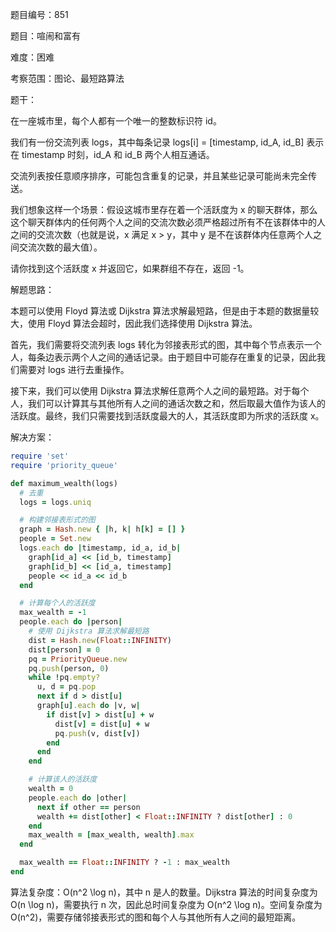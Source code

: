 题目编号：851

题目：喧闹和富有

难度：困难

考察范围：图论、最短路算法

题干：

在一座城市里，每个人都有一个唯一的整数标识符 id。

我们有一份交流列表 logs，其中每条记录 logs[i] = [timestamp, id_A, id_B] 表示在 timestamp 时刻，id_A 和 id_B 两个人相互通话。

交流列表按任意顺序排序，可能包含重复的记录，并且某些记录可能尚未完全传送。

我们想象这样一个场景：假设这城市里存在着一个活跃度为 x 的聊天群体，那么这个聊天群体内的任何两个人之间的交流次数必须严格超过所有不在该群体中的人之间的交流次数（也就是说，x 满足 x > y，其中 y 是不在该群体内任意两个人之间交流次数的最大值）。

请你找到这个活跃度 x 并返回它，如果群组不存在，返回 -1。

解题思路：

本题可以使用 Floyd 算法或 Dijkstra 算法求解最短路，但是由于本题的数据量较大，使用 Floyd 算法会超时，因此我们选择使用 Dijkstra 算法。

首先，我们需要将交流列表 logs 转化为邻接表形式的图，其中每个节点表示一个人，每条边表示两个人之间的通话记录。由于题目中可能存在重复的记录，因此我们需要对 logs 进行去重操作。

接下来，我们可以使用 Dijkstra 算法求解任意两个人之间的最短路。对于每个人，我们可以计算其与其他所有人之间的通话次数之和，然后取最大值作为该人的活跃度。最终，我们只需要找到活跃度最大的人，其活跃度即为所求的活跃度 x。

解决方案：

```ruby
require 'set'
require 'priority_queue'

def maximum_wealth(logs)
  # 去重
  logs = logs.uniq

  # 构建邻接表形式的图
  graph = Hash.new { |h, k| h[k] = [] }
  people = Set.new
  logs.each do |timestamp, id_a, id_b|
    graph[id_a] << [id_b, timestamp]
    graph[id_b] << [id_a, timestamp]
    people << id_a << id_b
  end

  # 计算每个人的活跃度
  max_wealth = -1
  people.each do |person|
    # 使用 Dijkstra 算法求解最短路
    dist = Hash.new(Float::INFINITY)
    dist[person] = 0
    pq = PriorityQueue.new
    pq.push(person, 0)
    while !pq.empty?
      u, d = pq.pop
      next if d > dist[u]
      graph[u].each do |v, w|
        if dist[v] > dist[u] + w
          dist[v] = dist[u] + w
          pq.push(v, dist[v])
        end
      end
    end

    # 计算该人的活跃度
    wealth = 0
    people.each do |other|
      next if other == person
      wealth += dist[other] < Float::INFINITY ? dist[other] : 0
    end
    max_wealth = [max_wealth, wealth].max
  end

  max_wealth == Float::INFINITY ? -1 : max_wealth
end
```

算法复杂度：O(n^2 \log n)，其中 n 是人的数量。Dijkstra 算法的时间复杂度为 O(n \log n)，需要执行 n 次，因此总时间复杂度为 O(n^2 \log n)。空间复杂度为 O(n^2)，需要存储邻接表形式的图和每个人与其他所有人之间的最短距离。